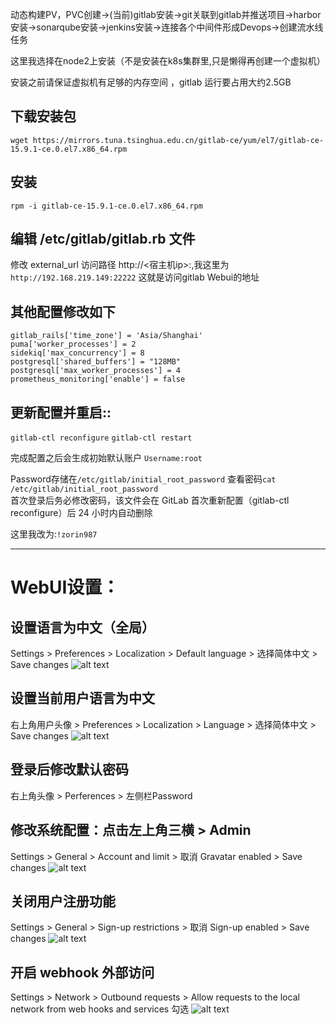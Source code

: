 动态构建PV，PVC创建→(当前)gitlab安装→git关联到gitlab并推送项目→harbor安装→sonarqube安装→jenkins安装→连接各个中间件形成Devops→创建流水线任务

这里我选择在node2上安装（不是安装在k8s集群里,只是懒得再创建一个虚拟机）

安装之前请保证虚拟机有足够的内存空间 ，gitlab 运行要占用大约2.5GB


## 下载安装包
`wget https://mirrors.tuna.tsinghua.edu.cn/gitlab-ce/yum/el7/gitlab-ce-15.9.1-ce.0.el7.x86_64.rpm`

## 安装
`rpm -i gitlab-ce-15.9.1-ce.0.el7.x86_64.rpm`

## 编辑 /etc/gitlab/gitlab.rb 文件
修改 external_url 访问路径 http://<宿主机ip>:<port>,我这里为`http://192.168.219.149:22222` 这就是访问gitlab Webui的地址 


## 其他配置修改如下
```
gitlab_rails['time_zone'] = 'Asia/Shanghai'
puma['worker_processes'] = 2
sidekiq['max_concurrency'] = 8
postgresql['shared_buffers'] = "128MB"
postgresql['max_worker_processes'] = 4
prometheus_monitoring['enable'] = false

```

## 更新配置并重启::
`gitlab-ctl reconfigure`
`gitlab-ctl restart`

完成配置之后会生成初始默认账户
`Username:root`

Password存储在`/etc/gitlab/initial_root_password` 
查看密码`cat /etc/gitlab/initial_root_password `  
首次登录后务必修改密码，该文件会在 GitLab 首次重新配置（gitlab-ctl reconfigure）后 24 小时内自动删除  

这里我改为:`!zorin987`

-----------
# WebUI设置：
 ## 设置语言为中文（全局）
 Settings > Preferences > Localization > Default language > 选择简体中文 > Save changes
![alt text](\图片\image-3.png)

## 设置当前用户语言为中文
 右上角用户头像 > Preferences > Localization > Language > 选择简体中文 > Save changes
 ![alt text](\图片\image-4.png)

## 登录后修改默认密码 
右上角头像 > Perferences > 左侧栏Password

## 修改系统配置：点击左上角三横 > Admin
 Settings > General > Account and limit > 取消 Gravatar enabled > Save changes
 ![alt text](\图片\image.png)

 ## 关闭用户注册功能
 Settings > General > Sign-up restrictions > 取消 Sign-up enabled > Save changes
 ![alt text](\图片\image-1.png)

 ## 开启 webhook 外部访问
 Settings > Network > Outbound requests > Allow requests to the local network from web hooks and services 勾选
 ![alt text](\图片\image-2.png)
